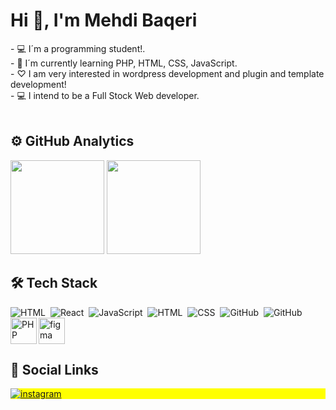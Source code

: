 
 <h1 align="left">Hi 👋, I'm Mehdi Baqeri</h1>
 - 💻 I´m a programming student!.<br>
 - 🌱 I´m currently  learning PHP, HTML, CSS, JavaScript.<br>
 - ♡ I am very interested in wordpress development and plugin and template development!<br>
 - 💻 I intend to be a Full Stock Web developer.<br>
 <br>
 <h2> ⚙️&nbsp;GitHub Analytics</h2>

<div align="left">
  <img height="150" src="https://github-readme-stats.vercel.app/api?username=mahdi2000bm&show_icons=true&theme=vision-friendly-dark" > 
  <img height="150" src="https://github-readme-stats.vercel.app/api/top-langs/?username=mahdi2000bm&layout=compact&lang&theme=vision-friendly-dark" >
</div>

## 🛠&nbsp;Tech Stack

![HTML](https://img.shields.io/badge/-PHP-05122A?style=flat&logo=PHP)&nbsp;
![React](https://img.shields.io/badge/-wordpress-05122A?style=flat&logo=wordpress)&nbsp;
![JavaScript](https://img.shields.io/badge/-JavaScript-05122A?style=flat&logo=javascript)&nbsp;
![HTML](https://img.shields.io/badge/-HTML-05122A?style=flat&logo=HTML5)&nbsp;
![CSS](https://img.shields.io/badge/-CSS-05122A?style=flat&logo=CSS3&logoColor=1572B6)&nbsp;
![GitHub](https://img.shields.io/badge/-GitHub-05122A?style=flat&logo=github)&nbsp;
![GitHub](https://img.shields.io/badge/-SQL-05122A?style=flat&logo=mysql)&nbsp;
<a href="https://www.PHP.org" target="_blank"><img align="left" alt="PHP" height ="42px" src="https://raw.githubusercontent.com/rahul-jha98/github_readme_icons/main/language_and_tools/square/PHP/PHP.svg"></a>
<a href="https://www.figma.com/" target="_blank"> <img src="https://raw.githubusercontent.com/rahul-jha98/github_readme_icons/main/language_and_tools/square/figma/figma.svg" alt="figma" height='42px'/> </a>


## 💬&nbsp;Social Links

<p align="left" style="background:yellow">
  <a href="https://www.instagram.com/mhdibaqri" target="_blank">
   <img align="center" src="https://img.shields.io/badge/-mhdibaqri-05122A?style=flat&logo=instagram" alt="instagram"/>
  </a>
</p>


